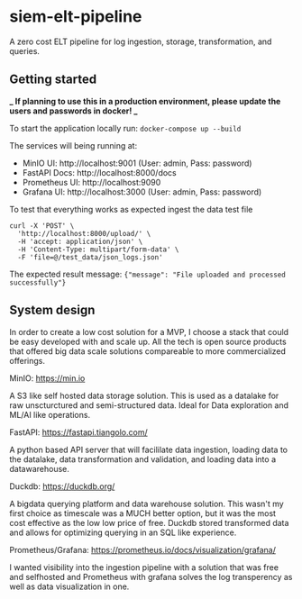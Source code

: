# siem-elt-pipeline

A zero cost ELT pipeline for log ingestion, storage, transformation, and queries.

## Getting started

**_ If planning to use this in a production environment, please update the users and passwords in docker! _**

To start the application locally run: `docker-compose up --build`

The services will being running at:

- MinIO UI: http://localhost:9001 (User: admin, Pass: password)
- FastAPI Docs: http://localhost:8000/docs
- Prometheus UI: http://localhost:9090
- Grafana UI: http://localhost:3000 (User: admin, Pass: password)

To test that everything works as expected ingest the data test file

```
curl -X 'POST' \
  'http://localhost:8000/upload/' \
  -H 'accept: application/json' \
  -H 'Content-Type: multipart/form-data' \
  -F 'file=@/test_data/json_logs.json'
```

The expected result message: `{"message": "File uploaded and processed successfully"}`

## System design

In order to create a low cost solution for a MVP, I choose a stack that could be easy developed with and scale up. All the tech is open source products that offered big data scale solutions compareable to more commercialized offerings.

MinIO: https://min.io

A S3 like self hosted data storage solution. This is used as a datalake for raw unscturctured and semi-structured data. Ideal for Data exploration and ML/AI like operations.

FastAPI: https://fastapi.tiangolo.com/

A python based API server that will facililate data ingestion, loading data to the datalake, data transformation and validation, and loading data into a datawarehouse.

Duckdb: https://duckdb.org/

A bigdata querying platform and data warehouse solution. This wasn't my first choice as timescale was a MUCH better option, but it was the most cost effective as the low low price of free. Duckdb stored transformed data and allows for optimizing querying in an SQL like experience.

Prometheus/Grafana: https://prometheus.io/docs/visualization/grafana/

I wanted visibility into the ingestion pipeline with a solution that was free and selfhosted and Prometheus with grafana solves the log transperency as well as data visualization in one.
